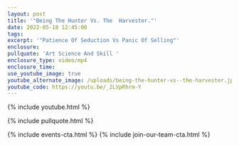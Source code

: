 ```yaml
---
layout: post
title: '"Being The Hunter Vs. The  Harvester."'
date: 2022-05-18 12:45:00
tags:
excerpt: '"Patience Of Seduction Vs Panic Of Selling"'
enclosure:
pullquote: 'Art Science And Skill '
enclosure_type: video/mp4
enclosure_time:
use_youtube_image: true
youtube_alternate_image: /uploads/being-the-hunter-vs--the-harvester.jpg
youtube_code: https://youtu.be/_2LVpRhrm-Y
---
```

{% include youtube.html %}

{% include pullquote.html %}

{% include events-cta.html %} {% include join-our-team-cta.html %}
